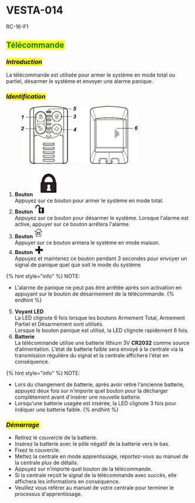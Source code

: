 # VESTA-014

RC-16-F1

## <mark style="color:green;">Télécommande</mark>&#x20;

### _<mark style="background-color:yellow;">Introduction</mark>_

La télécommande est utilisée pour armer le système en mode total ou partiel, désarmer le système et envoyer une alarme panique.



### _<mark style="background-color:yellow;">**Identification**</mark>_

<figure><img src=".gitbook/assets/image (31).png" alt="" width="318"><figcaption></figcaption></figure>

1. **Bouton** <img src=".gitbook/assets/image (32).png" alt="" data-size="line">\
   Appuyez sur ce bouton pour armer le système en mode total.
2. **Bouton** <img src=".gitbook/assets/image (33).png" alt="" data-size="line">\
   Appuyez sur ce bouton pour désarmer le système. Lorsque l'alarme est active, appuyer sur ce bouton arrêtera l'alarme.
3. **Bouton** <img src=".gitbook/assets/image (34).png" alt="" data-size="line">\
   Appuyer sur ce bouton armera le système en mode maison.
4. **Bouton** <img src=".gitbook/assets/image (35).png" alt="" data-size="line">\
   Appuyez et maintenez ce bouton pendant 3 secondes pour envoyer un signal de panique quel que soit le mode du système

{% hint style="info" %}
NOTE:

* L'alarme de panique ne peut pas être arrêtée après son activation en appuyant sur le bouton de désarmement de la télécommande.
{% endhint %}

5. **Voyant LED**\
   La LED clignote 6 fois lorsque les boutons Armement Total, Armement Partiel et Désarmement sont utilisés.\
   Lorsque le bouton panique est utilisé, la LED clignote rapidement 6 fois.
6. **Batterie**\
   La télécommande utilise une batterie lithium 3V **CR2032** comme source d’alimentation. L'état de batterie faible sera envoyé à la centrale via la transmission régulière du signal et la centrale affichera l'état en conséquence.

{% hint style="info" %}
NOTE:

* Lors du changement de batterie, après avoir retiré l'ancienne batterie, appuyez deux fois sur n'importe quel bouton pour la décharger complètement avant d'insérer une nouvelle batterie.
* Lorsqu'une batterie usagée est insérée, la LED clignote 3 fois pour indiquer une batterie faible.
{% endhint %}



### _<mark style="background-color:yellow;">**Démarrage**</mark>_

* Retirez le couvercle de la batterie.
* Insérez la batterie avec le pôle négatif de la batterie vers le bas.
* Fixez le couvercle.
* Mettez la centrale en mode apprentissage, reportez-vous au manuel de la centrale plus de détails.
* Appuyez sur n’importe quel bouton de la télécommande.
* Si la centrale reçoit le signal de la télécommande avec succès, elle affichera les informations en conséquence.
* Veuillez vous référer au manuel de votre centrale pour terminer le processus d'apprentissage.
